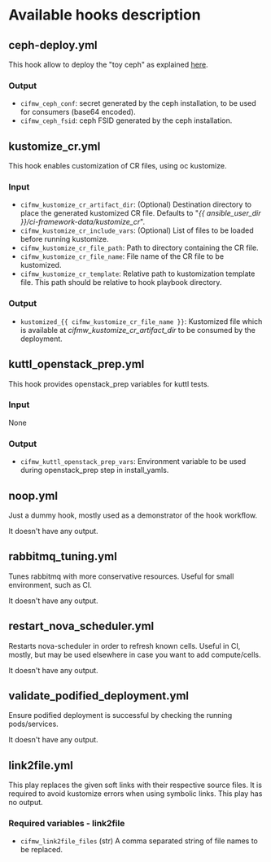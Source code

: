 # Available hooks description

## ceph-deploy.yml
This hook allow to deploy the "toy ceph" as explained [here](https://github.com/fultonj/zed/tree/main/edpm).
### Output
* `cifmw_ceph_conf`: secret generated by the ceph installation, to be used for
consumers (base64 encoded).
* `cifmw_ceph_fsid`: ceph FSID generated by the ceph installation.

## kustomize_cr.yml
This hook enables customization of CR files, using oc kustomize.
### Input
* `cifmw_kustomize_cr_artifact_dir`: (Optional) Destination directory to place the
generated kustomized CR file. Defaults to "*{{ ansible_user_dir }}/ci-framework-data/kustomize_cr*".
* `cifmw_kustomize_cr_include_vars`: (Optional) List of files to be loaded
before running kustomize.
* `cifmw_kustomize_cr_file_path`: Path to directory containing the CR file.
* `cifmw_kustomize_cr_file_name`: File name of the CR file to be kustomized.
* `cifmw_kustomize_cr_template`: Relative path to kustomization template file.
This path should be relative to hook playbook directory.
### Output
* `kustomized_{{ cifmw_kustomize_cr_file_name }}`: Kustomized file which is
available at *cifmw_kustomize_cr_artifact_dir* to be consumed by the deployment.

## kuttl_openstack_prep.yml
This hook provides openstack_prep variables for kuttl tests.
### Input
None
### Output
* `cifmw_kuttl_openstack_prep_vars`: Environment variable to be used during openstack_prep
step in install_yamls.

## noop.yml
Just a dummy hook, mostly used as a demonstrator of the hook workflow.

It doesn't have any output.

## rabbitmq_tuning.yml
Tunes rabbitmq with more conservative resources. Useful for small environment,
such as CI.

It doesn't have any output.

## restart_nova_scheduler.yml
Restarts nova-scheduler in order to refresh known cells. Useful in CI, mostly,
but may be used elsewhere in case you want to add compute/cells.

It doesn't have any output.

## validate_podified_deployment.yml
Ensure podified deployment is successful by checking the running pods/services.

It doesn't have any output.

## link2file.yml

This play replaces the given soft links with their respective source files. It
is required to avoid kustomize errors when using symbolic links. This play has
no output.

### Required variables - link2file

* `cifmw_link2file_files` (str) A comma separated string of file names to be
  replaced.
